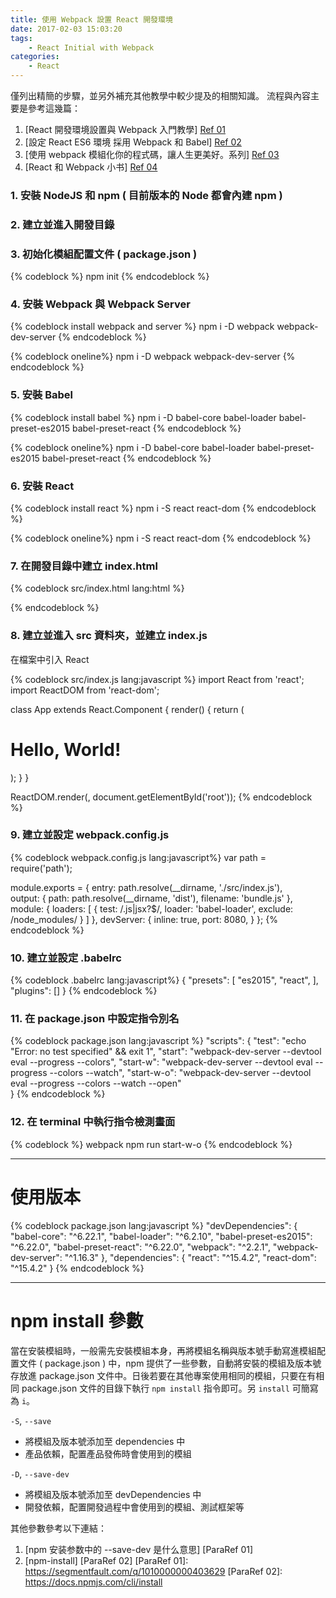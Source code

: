 ```yaml
---
title: 使用 Webpack 設置 React 開發環境
date: 2017-02-03 15:03:20
tags:
    - React Initial with Webpack    
categories:
    - React
---
```

僅列出精簡的步驟，並另外補充其他教學中較少提及的相關知識。
流程與內容主要是參考這幾篇：
1. [React 開發環境設置與 Webpack 入門教學] [Ref 01]
2. [設定 React ES6 環境 採用 Webpack 和 Babel] [Ref 02]
1. [使用 webpack 模組化你的程式碼，讓人生更美好。系列] [Ref 03]
2. [React 和 Webpack 小书] [Ref 04]

[Ref 01]: https://github.com/kdchang/reactjs101/blob/master/Ch02/webpack-dev-enviroment.md
[Ref 02]: http://jason-wang.logdown.com/posts/605416
[Ref 03]: http://ithelp.ithome.com.tw/users/20069901/ironman/1074
[Ref 04]: https://hainuo.gitbooks.io/react-webpack-cookbook/content/index.html

<!-- more -->

### 1. 安裝 NodeJS 和 npm ( 目前版本的 Node 都會內建 npm )

### 2. 建立並進入開發目錄

### 3. 初始化模組配置文件 ( package.json )
{% codeblock %}
npm init
{% endcodeblock %}

### 4. 安裝 Webpack 與 Webpack Server
{% codeblock install webpack and server %}
npm i -D webpack
         webpack-dev-server
{% endcodeblock %}

{% codeblock oneline%}
npm i -D webpack webpack-dev-server
{% endcodeblock %}

### 5. 安裝 Babel
{% codeblock install babel %}
npm i -D babel-core
         babel-loader
         babel-preset-es2015
         babel-preset-react
{% endcodeblock %}

{% codeblock oneline%}
npm i -D babel-core babel-loader babel-preset-es2015 babel-preset-react
{% endcodeblock %}

### 6. 安裝 React
{% codeblock install react %}
npm i -S react
         react-dom
{% endcodeblock %}

{% codeblock oneline%}
npm i -S react react-dom
{% endcodeblock %}

### 7. 在開發目錄中建立 index.html
{% codeblock src/index.html lang:html %}
<!DOCTYPE html>
<html lang="en">
<head>
    <meta charset="UTF-8">
    <title>React Setup</title>
</head>
<body>
    <div id="root"></div>
    <script src="./dist/bundle.js"></script>
</body>
</html>
{% endcodeblock %}

### 8. 建立並進入 src 資料夾，並建立 index.js
在檔案中引入 React

{% codeblock src/index.js lang:javascript %}
import React from 'react';
import ReactDOM from 'react-dom';

class App extends React.Component {
  render() {
    return (
      <h1>Hello, World!</h1>
    );
  }
}

ReactDOM.render(<App />, document.getElementById('root'));
{% endcodeblock %}


### 9. 建立並設定 webpack.config.js
{% codeblock webpack.config.js lang:javascript%}
var path = require('path');

module.exports = {
    entry: path.resolve(__dirname, './src/index.js'),    
    output: {
        path: path.resolve(__dirname, 'dist'),
        filename: 'bundle.js'
    },
    module: {
        loaders: [
            {
                test: /.js|jsx?$/,
                loader: 'babel-loader',
                exclude: /node_modules/
            }
        ]
    },
    devServer: {
        inline: true,
        port: 8080,
    }
};
{% endcodeblock %}

### 10. 建立並設定 .babelrc
{% codeblock .babelrc lang:javascript%}
{
  "presets": [
    "es2015",
    "react",
  ],
  "plugins": []
}
{% endcodeblock %}

### 11. 在 package.json 中設定指令別名
{% codeblock package.json lang:javascript %}
  "scripts": {
    "test": "echo \"Error: no test specified\" && exit 1",
    "start": "webpack-dev-server --devtool eval --progress --colors",
    "start-w": "webpack-dev-server --devtool eval --progress --colors --watch",
    "start-w-o": "webpack-dev-server --devtool eval --progress --colors --watch --open"    
  }
{% endcodeblock %}

### 12. 在 terminal 中執行指令檢測畫面
{% codeblock %}
  webpack
  npm run start-w-o
{% endcodeblock %}

---

# 使用版本
{% codeblock package.json lang:javascript %}
"devDependencies": {
  "babel-core": "^6.22.1",
  "babel-loader": "^6.2.10",
  "babel-preset-es2015": "^6.22.0",
  "babel-preset-react": "^6.22.0",
  "webpack": "^2.2.1",
  "webpack-dev-server": "^1.16.3"
},
"dependencies": {
  "react": "^15.4.2",
  "react-dom": "^15.4.2"
}
{% endcodeblock %}

---

# npm install 參數
當在安裝模組時，一般需先安裝模組本身，再將模組名稱與版本號手動寫進模組配置文件 ( package.json ) 中，npm 提供了一些參數，自動將安裝的模組及版本號存放進 package.json 文件中。日後若要在其他專案使用相同的模組，只要在有相同 package.json 文件的目錄下執行 `npm install` 指令即可。另 `install` 可簡寫為 `i`。

`-S`, `--save` 
- 將模組及版本號添加至 dependencies 中
- 產品依賴，配置產品發佈時會使用到的模組

`-D`, `--save-dev` 
- 將模組及版本號添加至 devDependencies 中
- 開發依賴，配置開發過程中會使用到的模組、測試框架等

其他參數參考以下連結：
1. [npm 安装参数中的 --save-dev 是什么意思] [ParaRef 01]
2. [npm-install] [ParaRef 02]
[ParaRef 01]: https://segmentfault.com/q/1010000000403629
[ParaRef 02]: https://docs.npmjs.com/cli/install